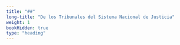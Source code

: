 ```yaml
---
title: "##"
long-title: "De los Tribunales del Sistema Nacional de Justicia"
weight: 1
bookHidden: true
type: "heading"
---
```

